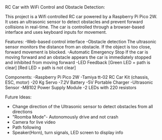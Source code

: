 RC Car with WiFi Control and Obstacle Detection:

This project is a Wifi controlled RC car powered by a Raspberry Pi Pico 2W. It uses an ultrasonic sensor to detect obstacles and prevent forward collisions in real-time. The car is controlled through a browser-based interface
and uses keyboard inputs for movement.

Features:
-Web-based control interface
-Obstacle detection
  The ultrasonic sensor monitors the distance from an obstacle. If the object is too close, forward movement is blocked.
-Automatic Emergency Stop
  If the car is moving forward and an obstacle appears the car is immediately stopped and inhibited from moving forward
-LED Feedback
  [Green LED = path is clear] [Red LED = path is not clear]

Components:
  -Raspberry Pi Pico 2W
  -Tamiya tt-02 RC Car Kit (chassis, ESC, motor)
  -20 Kg Servo
  -7.2V Battery
  -5V Portable Charger
  -Ultrasonic Sensor
  -MB102 Power Supply Module
  -2 LEDs with 220 resistors

Future Ideas:
  - Change direction of the Ultrasonic sensor to detect obstacles from all directions
  - "Roomba Mode"- Autonomously drive and not crash
  - Camera for live video
  - Path following
  - Speaker(Horn), turn signals, LED screen to display info
  
  

